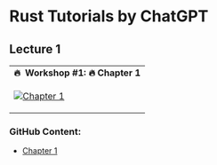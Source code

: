 # Rust Tutorials by ChatGPT

## Lecture 1
<table class="table table-striped table-bordered table-vcenter">
    <tr>
        <td align="center"><b>🔥&nbsp; Workshop #1:&nbsp;🔥&nbsp;Chapter 1</b></td>
    </tr>
    <tr>
        <td>
            <div>
                
[![Chapter 1](https://img.youtube.com/vi/mos2lQ1F0c8/0.jpg)](https://www.youtube.com/watch?v=mos2lQ1F0c8)

 </tr>
</table>

### GitHub Content:
- [Chapter 1](https://github.com/prodramp/DeepWorks/blob/main/RustByChatGPT/Chapter1.md)
